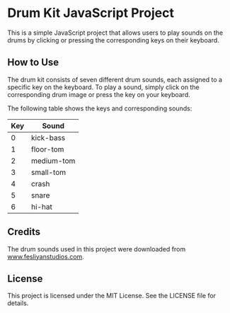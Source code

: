 # Drum Kit JavaScript Project

This is a simple JavaScript project that allows users to play sounds on the drums by clicking or pressing the corresponding keys on their keyboard.

## How to Use

The drum kit consists of seven different drum sounds, each assigned to a specific key on the keyboard. To play a sound, simply click on the corresponding drum image or press the key on your keyboard.

The following table shows the keys and corresponding sounds:

| Key | Sound      |
| --- | ---------- |
| 0   | kick-bass  |
| 1   | floor-tom  |
| 2   | medium-tom |
| 3   | small-tom  |
| 4   | crash      |
| 5   | snare      |
| 6   | hi-hat     |

## Credits

The drum sounds used in this project were downloaded from www.fesliyanstudios.com.

## License

This project is licensed under the MIT License. See the LICENSE file for details.
